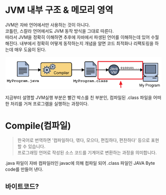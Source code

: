 # JVM 내부 구조 & 메모리 영역 

JVM은 자바 언어에서만 사용하는 것이 아니다.  
코틀린, 스칼라 언어에서도 JVM 동작 방식을 그대로 따른다.  
따라서 JVM을 정확히 이해하면 추후에 자바에서 파생된 언어를 이해하는데 있어 수월해진다. 
내부에서 정확히 어떻게 동작하는지 개념을 알면 코드 최적화나 리팩토링을 하는데 매우 도움이 된다.

![JVM 전체동작 이미지](../img_repo/jvm/jvm_wide_behavior.png "JVM 전체동작 이미지")

지금부터 설명할 JVM실행 부분은 빨간 박스를 친 부분인, 컴파일된 .class 파일을 어떠한 처리를 거쳐 프로그램을 실행하는 과정이다.  

# Compile(컴파일)

> 한국어로 번역하면 '컴파일하다, 엮다, 모으다, 편집하다, 편찬하다' 등으로 표현할 수 있습니다.  
> 프로그래밍 언어로 작성된 소스 코드를 기계어로 변환하는 과정을 의미합니다. 

.java 파일이 자바 컴파일러인 javac에 의해 컴파일 되어 .class 파일인 JAVA Byte code를 만들어 낸다.

## 바이트코드?

